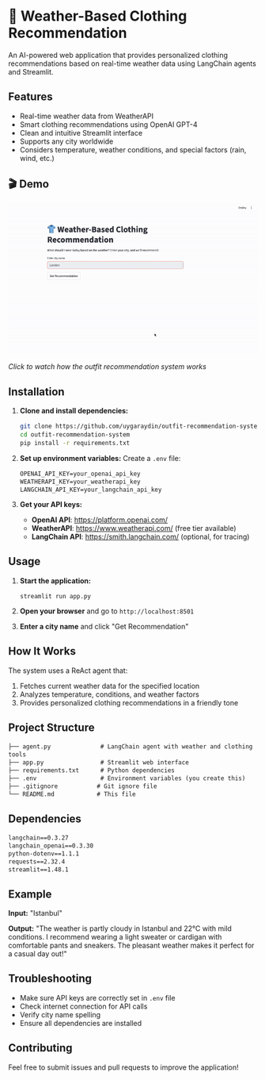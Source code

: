 # 👕 Weather-Based Clothing Recommendation

An AI-powered web application that provides personalized clothing recommendations based on real-time weather data using LangChain agents and Streamlit.

## Features

- Real-time weather data from WeatherAPI
- Smart clothing recommendations using OpenAI GPT-4
- Clean and intuitive Streamlit interface
- Supports any city worldwide
- Considers temperature, weather conditions, and special factors (rain, wind, etc.)

## 🎬 Demo

![Demo Video](./demo.gif)

*Click to watch how the outfit recommendation system works*

## Installation

1. **Clone and install dependencies:**
   ```bash
   git clone https://github.com/uygaraydin/outfit-recommendation-system.git
   cd outfit-recommendation-system
   pip install -r requirements.txt
   ```

2. **Set up environment variables:**
   Create a `.env` file:
   ```env
   OPENAI_API_KEY=your_openai_api_key
   WEATHERAPI_KEY=your_weatherapi_key
   LANGCHAIN_API_KEY=your_langchain_api_key
   ```

3. **Get your API keys:**
   - **OpenAI API**: https://platform.openai.com/
   - **WeatherAPI**: https://www.weatherapi.com/ (free tier available)
   - **LangChain API**: https://smith.langchain.com/ (optional, for tracing)

## Usage

1. **Start the application:**
   ```
   streamlit run app.py
   ```

2. **Open your browser** and go to `http://localhost:8501`

3. **Enter a city name** and click "Get Recommendation"

## How It Works

The system uses a ReAct agent that:
1. Fetches current weather data for the specified location
2. Analyzes temperature, conditions, and weather factors
3. Provides personalized clothing recommendations in a friendly tone

## Project Structure

```
├── agent.py              # LangChain agent with weather and clothing tools
├── app.py                # Streamlit web interface  
├── requirements.txt      # Python dependencies
├── .env                  # Environment variables (you create this)
├── .gitignore           # Git ignore file
└── README.md            # This file
```

## Dependencies

```
langchain==0.3.27
langchain_openai==0.3.30
python-dotenv==1.1.1
requests==2.32.4
streamlit==1.48.1
```

## Example

**Input:** "Istanbul"

**Output:** "The weather is partly cloudy in Istanbul and 22°C with mild conditions. I recommend wearing a light sweater or cardigan with comfortable pants and sneakers. The pleasant weather makes it perfect for a casual day out!"

## Troubleshooting

- Make sure API keys are correctly set in `.env` file
- Check internet connection for API calls
- Verify city name spelling
- Ensure all dependencies are installed

## Contributing

Feel free to submit issues and pull requests to improve the application!
